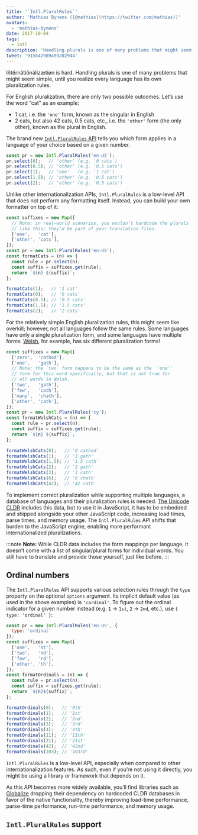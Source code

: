 ```yaml
---
title: '`Intl.PluralRules`'
author: 'Mathias Bynens ([@mathias](https://twitter.com/mathias))'
avatars:
  - 'mathias-bynens'
date: 2017-10-04
tags:
  - Intl
description: 'Handling plurals is one of many problems that might seem simple, until you realize every language has its own pluralization rules. The Intl.PluralRules API can help!'
tweet: '915542989493202944'
---
```

Iñtërnâtiônàlizætiøn is hard. Handling plurals is one of many problems that might seem simple, until you realize every language has its own pluralization rules.

For English pluralization, there are only two possible outcomes. Let’s use the word “cat” as an example:

- 1 cat, i.e. the `'one'` form, known as the singular in English
- 2 cats, but also 42 cats, 0.5 cats, etc., i.e. the `'other'` form (the only other), known as the plural in English.

The brand new [`Intl.PluralRules` API](https://github.com/tc39/proposal-intl-plural-rules) tells you which form applies in a language of your choice based on a given number.

```js
const pr = new Intl.PluralRules('en-US');
pr.select(0);   // 'other' (e.g. '0 cats')
pr.select(0.5); // 'other' (e.g. '0.5 cats')
pr.select(1);   // 'one'   (e.g. '1 cat')
pr.select(1.5); // 'other' (e.g. '0.5 cats')
pr.select(2);   // 'other' (e.g. '0.5 cats')
```

Unlike other internationalization APIs, `Intl.PluralRules` is a low-level API that does not perform any formatting itself. Instead, you can build your own formatter on top of it:

```js
const suffixes = new Map([
  // Note: in real-world scenarios, you wouldn’t hardcode the plurals
  // like this; they’d be part of your translation files.
  ['one',   'cat'],
  ['other', 'cats'],
]);
const pr = new Intl.PluralRules('en-US');
const formatCats = (n) => {
  const rule = pr.select(n);
  const suffix = suffixes.get(rule);
  return `${n} ${suffix}`;
};

formatCats(1);   // '1 cat'
formatCats(0);   // '0 cats'
formatCats(0.5); // '0.5 cats'
formatCats(1.5); // '1.5 cats'
formatCats(2);   // '2 cats'
```

For the relatively simple English pluralization rules, this might seem like overkill; however, not all languages follow the same rules. Some languages have only a single pluralization form, and some languages have multiple forms. [Welsh](http://unicode.org/cldr/charts/latest/supplemental/language_plural_rules.html#rules), for example, has six different pluralization forms!

```js
const suffixes = new Map([
  ['zero',  'cathod'],
  ['one',   'gath'],
  // Note: the `two` form happens to be the same as the `'one'`
  // form for this word specifically, but that is not true for
  // all words in Welsh.
  ['two',   'gath'],
  ['few',   'cath'],
  ['many',  'chath'],
  ['other', 'cath'],
]);
const pr = new Intl.PluralRules('cy');
const formatWelshCats = (n) => {
  const rule = pr.select(n);
  const suffix = suffixes.get(rule);
  return `${n} ${suffix}`;
};

formatWelshCats(0);   // '0 cathod'
formatWelshCats(1);   // '1 gath'
formatWelshCats(1.5); // '1.5 cath'
formatWelshCats(2);   // '2 gath'
formatWelshCats(3);   // '3 cath'
formatWelshCats(6);   // '6 chath'
formatWelshCats(42);  // '42 cath'
```

To implement correct pluralization while supporting multiple languages, a database of languages and their pluralization rules is needed. [The Unicode CLDR](http://cldr.unicode.org/) includes this data, but to use it in JavaScript, it has to be embedded and shipped alongside your other JavaScript code, increasing load times, parse times, and memory usage. The `Intl.PluralRules` API shifts that burden to the JavaScript engine, enabling more performant internationalized pluralizations.

:::note
**Note:** While CLDR data includes the form mappings per language, it doesn’t come with a list of singular/plural forms for individual words. You still have to translate and provide those yourself, just like before.
:::

## Ordinal numbers

The `Intl.PluralRules` API supports various selection rules through the `type` property on the optional `options` argument. Its implicit default value (as used in the above examples) is `'cardinal'`. To figure out the ordinal indicator for a given number instead (e.g. `1` → `1st`, `2` → `2nd`, etc.), use `{ type: 'ordinal' }`:

```js
const pr = new Intl.PluralRules('en-US', {
  type: 'ordinal'
});
const suffixes = new Map([
  ['one',   'st'],
  ['two',   'nd'],
  ['few',   'rd'],
  ['other', 'th'],
]);
const formatOrdinals = (n) => {
  const rule = pr.select(n);
  const suffix = suffixes.get(rule);
  return `${n}${suffix}`;
};

formatOrdinals(0);   // '0th'
formatOrdinals(1);   // '1st'
formatOrdinals(2);   // '2nd'
formatOrdinals(3);   // '3rd'
formatOrdinals(4);   // '4th'
formatOrdinals(11);  // '11th'
formatOrdinals(21);  // '21st'
formatOrdinals(42);  // '42nd'
formatOrdinals(103); // '103rd'
```

`Intl.PluralRules` is a low-level API, especially when compared to other internationalization features. As such, even if you’re not using it directly, you might be using a library or framework that depends on it.

As this API becomes more widely available, you’ll find libraries such as [Globalize](https://github.com/globalizejs/globalize#plural-module) dropping their dependency on hardcoded CLDR databases in favor of the native functionality, thereby improving load-time performance, parse-time performance, run-time performance, and memory usage.

## `Intl.PluralRules` support

<feature-support chrome="63 /blog/v8-release-63"
                 firefox="58"
                 safari="13"
                 nodejs="10"
                 babel="no"></feature-support>

